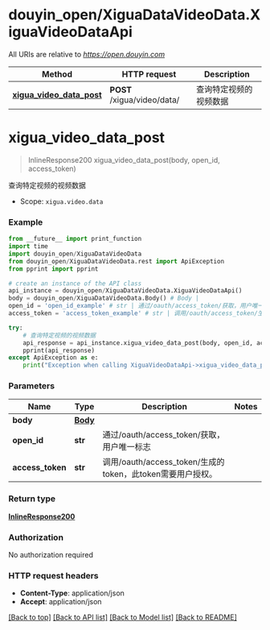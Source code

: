 # douyin_open/XiguaDataVideoData.XiguaVideoDataApi

All URIs are relative to *https://open.douyin.com*

Method | HTTP request | Description
------------- | ------------- | -------------
[**xigua_video_data_post**](XiguaVideoDataApi.md#xigua_video_data_post) | **POST** /xigua/video/data/ | 查询特定视频的视频数据

# **xigua_video_data_post**
> InlineResponse200 xigua_video_data_post(body, open_id, access_token)

查询特定视频的视频数据

* Scope: `xigua.video.data` 

### Example
```python
from __future__ import print_function
import time
import douyin_open/XiguaDataVideoData
from douyin_open/XiguaDataVideoData.rest import ApiException
from pprint import pprint

# create an instance of the API class
api_instance = douyin_open/XiguaDataVideoData.XiguaVideoDataApi()
body = douyin_open/XiguaDataVideoData.Body() # Body | 
open_id = 'open_id_example' # str | 通过/oauth/access_token/获取，用户唯一标志
access_token = 'access_token_example' # str | 调用/oauth/access_token/生成的token，此token需要用户授权。

try:
    # 查询特定视频的视频数据
    api_response = api_instance.xigua_video_data_post(body, open_id, access_token)
    pprint(api_response)
except ApiException as e:
    print("Exception when calling XiguaVideoDataApi->xigua_video_data_post: %s\n" % e)
```

### Parameters

Name | Type | Description  | Notes
------------- | ------------- | ------------- | -------------
 **body** | [**Body**](Body.md)|  | 
 **open_id** | **str**| 通过/oauth/access_token/获取，用户唯一标志 | 
 **access_token** | **str**| 调用/oauth/access_token/生成的token，此token需要用户授权。 | 

### Return type

[**InlineResponse200**](InlineResponse200.md)

### Authorization

No authorization required

### HTTP request headers

 - **Content-Type**: application/json
 - **Accept**: application/json

[[Back to top]](#) [[Back to API list]](../README.md#documentation-for-api-endpoints) [[Back to Model list]](../README.md#documentation-for-models) [[Back to README]](../README.md)

